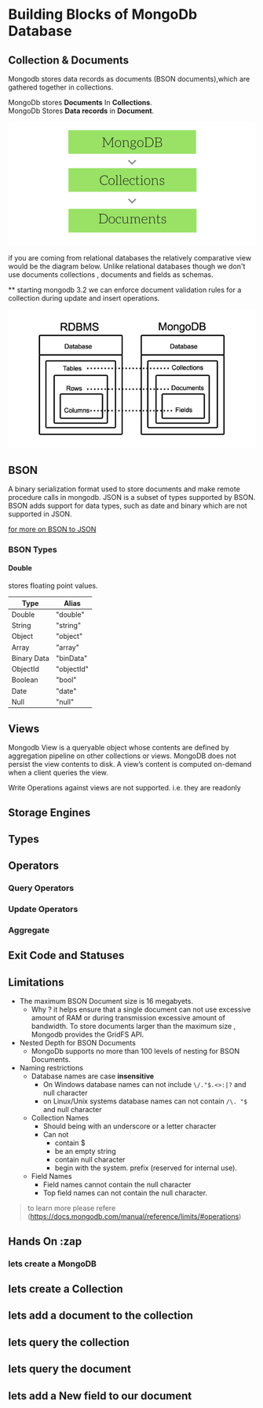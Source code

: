 # Building Blocks of MongoDb Database

## Collection & Documents

Mongodb stores data records as documents (BSON documents),which are gathered together in collections.

MongoDb stores **Documents** In **Collections**. <br>
MongoDb Stores **Data records** in **Document**.

![on Read and on write Schema!](../resources/overview-of-mongodb.png)

if you are coming from relational databases the relatively comparative view would be the diagram below. Unlike relational databases though we don't use documents collections , documents and fields as schemas.

** starting mongodb 3.2 we can enforce document validation rules for a collection during update and insert operations.

![on Read and on write Schema!](../resources/mongoDb-vs-relationalDb.jpg)

## BSON

A binary serialization format used to store documents and make remote procedure calls in mongodb.
JSON is a subset of types supported by BSON. BSON adds support for data types, such as date and binary which are not supported in JSON.

[for more on BSON to JSON](https://docs.mongodb.com/manual/reference/mongodb-extended-json/)

### BSON Types

#### Double

stores floating point values.

| Type        | Alias      |
| ----------- | ---------- |
| Double      | "double"   |
| String      | "string"   |
| Object      | "object"   |
| Array       | "array"    |
| Binary Data | "binData"  |
| ObjectId    | "objectId" |
| Boolean     | "bool"     |
| Date        | "date"     |
| Null        | "null"     |

## Views

Mongodb View is a queryable object whose contents are defined by aggregation pipeline on other collections or views.
MongoDB does not persist the view contents to disk. A view’s content is computed on-demand when a client queries the view.

Write Operations against views are not supported. i.e. they are readonly

## Storage Engines

## Types

## Operators

### Query Operators

### Update Operators

### Aggregate

## Exit Code and Statuses

## Limitations

- The maximum BSON Document size is 16 megabyets.
  - Why ? it helps ensure that a single document can not use excessive amount of RAM or during transmission excessive amount of bandwidth. To store documents larger than the maximum size , Mongodb provides the GridFS API.
- Nested Depth for BSON Documents
  - MongoDb supports no more than 100 levels of nesting for BSON Documents.
- Naming restrictions
  - Database names are case **insensitive**
    - On Windows database names can not include ``` \/."$.<>:|? ``` and null character
    - on Linux/Unix systems database names can not contain ```/\. "$``` and null character
  - Collection Names
    - Should being with an underscore or a letter character
    - Can not
      - contain $
      - be an empty string
      - contain null character
      - begin with the system. prefix (reserved for internal use).
  - Field Names
    - Field names cannot contain the null character
    - Top field names can not contain the null character.

> to learn more please refere (<https://docs.mongodb.com/manual/reference/limits/#operations>)

## Hands On :zap

### lets create a MongoDB

## lets create a Collection

## lets add a document to the collection

## lets query the collection

## lets query the document

## lets add a New field to our document

